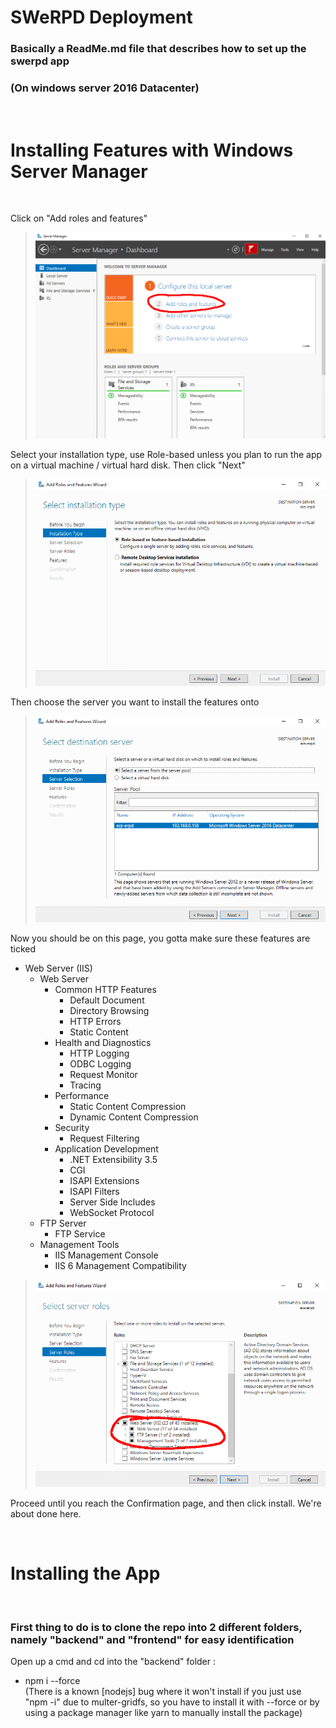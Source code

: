 # SWeRPD Deployment
### Basically a ReadMe.md file that describes how to set up the swerpd app<br>
### (On windows server 2016 Datacenter)

<br>

# Installing Features with Windows Server Manager

<br>

Click on "Add roles and features"
>![Server Manager Window](./imgs/servermngr.png?raw=true "Server Manager Window")

Select your installation type, use Role-based unless you plan to run the app on a virtual machine / virtual hard disk. Then click "Next"
>![Server Manager Window](./imgs/servermngr2.png?raw=true "Server Manager Window")

Then choose the server you want to install the features onto
>![Server Manager Window](./imgs/servermngr3.png?raw=true "Server Manager Window")

Now you should be on this page, you gotta make sure these features are ticked

<ul>
    <li>
    Web Server (IIS)
        <ul>
            <li>Web Server
                <ul>
                    <li>Common HTTP Features
                        <ul>
                            <li>Default Document</li>
                            <li>Directory Browsing</li>
                            <li>HTTP Errors</li>
                            <li>Static Content</li>
                        </ul>
                    </li>
                    <li>Health and Diagnostics
                        <ul>
                            <li>HTTP Logging</li>
                            <li>ODBC Logging</li>
                            <li>Request Monitor</li>
                            <li>Tracing</li>
                        </ul>
                    </li>
                    <li>Performance
                        <ul>
                            <li>Static Content Compression</li>
                            <li>Dynamic Content Compression</li>
                        </ul>
                    </li>
                    <li>Security
                        <ul>
                            <li>Request Filtering</li>
                        </ul>
                    </li>
                    <li>Application Development
                        <ul>
                            <li>.NET Extensibility 3.5</li>
                            <li>CGI</li>
                            <li>ISAPI Extensions</li>
                            <li>ISAPI Filters</li>
                            <li>Server Side Includes</li>
                            <li>WebSocket Protocol</li>
                        </ul>
                    </li>
                </ul>
            <li>FTP Server
                <ul>
                    <li>FTP Service</li>
                </ul>
            <li>Management Tools
                <ul>
                    <li>IIS Management Console</li>
                    <li>IIS 6 Management Compatibility</li>
                </ul>
            </li>
            </li>
            </li>
        </ul>
    </li>
</ul>

>![Server Manager Window](./imgs/servermngr4.png?raw=true "Server Manager Window")

Proceed until you reach the Confirmation page, and then click install. We're about done here.

<br>

# Installing the App

<br>

### First thing to do is to clone the repo into 2 different folders, namely "backend" and "frontend" for easy identification

Open up a cmd and cd into the "backend" folder : 
                <ul>
                    <li>npm i --force <br>
                    (There is a known [nodejs] bug where it won't install if you just use "npm -i" due to multer-gridfs, so you have to install it with --force or by using a package manager like yarn to manually install the package)
                    </li>
                </ul>